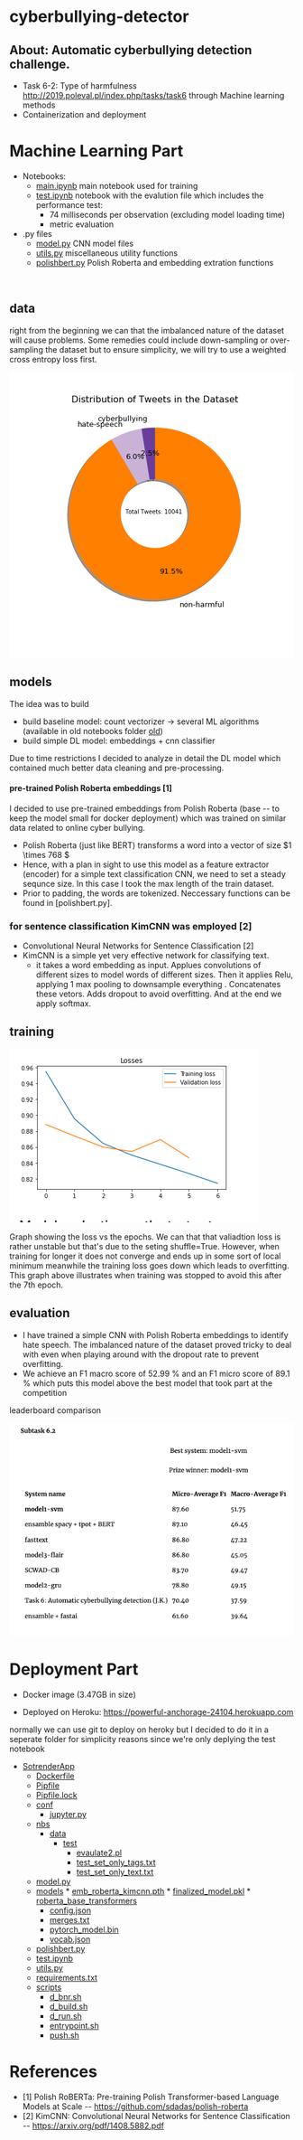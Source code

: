 # cyberbullying-detector

## About: Automatic cyberbullying detection challenge.
* Task 6-2: Type of harmfulness http://2019.poleval.pl/index.php/tasks/task6 through Machine learning methods
* Containerization and deployment

# Machine Learning Part

* Notebooks:
  * [main.ipynb](main.ipynb) main notebook used for training
  * [test.ipynb](test.ipynb) notebook with the evalution file which includes the performance test:
    * 74 milliseconds per observation (excluding model loading time)
    * metric evaluation
* .py files
  * [model.py](model.py) CNN model files
  * [utils.py](utils.py)  miscellaneous utility functions
  * [ polishbert.py](polishbert.py) Polish Roberta and embedding extration functions

​	



## data

right from the beginning we can that the imbalanced nature of the dataset will cause problems. Some remedies could include down-sampling or over-sampling the dataset but to ensure simplicity, we will try to use a weighted cross entropy loss first.

![match](docs/training_data.png)

## models



The idea was to build
* build baseline model: count vectorizer -> several ML algorithms (available in old notebooks folder [old](old))
* build simple DL model: embeddings + cnn classifier

Due to time restrictions I decided to analyze in detail the DL model which contained much better data cleaning and pre-processing.

#### pre-trained Polish Roberta embeddings [1]

I decided to use pre-trained embeddings from Polish Roberta (base -- to keep the model small for docker deployment) which was trained on similar data related to online cyber bullying. 

* Polish Roberta (just like BERT) transforms a word into a vector of size $1 \times 768 $
* Hence, with a plan in sight to use this model as a feature extractor (encoder) for a simple text classification CNN, we need to set a steady sequnce size. In this case I took the max length of the train dataset.
* Prior to padding, the words are tokenized. Neccessary functions can be found in [polishbert.py].



### for sentence classification  KimCNN was employed [2]

* Convolutional Neural Networks for Sentence Classification [2]
* KimCNN is a simple yet very effective network for classifying text. 
    * it takes a word embedding as input. Applues convolutions of different sizes to model words of different sizes. Then it applies Relu, applying 1 max pooling to downsample everything . Concatenates these vetors. Adds dropout to avoid overfitting. And at the end we apply softmax.

## training

![match](docs/losses.png)



Graph showing the loss vs the epochs. We can that that valiadtion loss is rather unstable but that's due to the seting shuffle=True. However, when training for longer it does not converge and ends up in some sort of local minimum meanwhile the training loss goes down which leads to overfitting. This graph above illustrates when training was stopped to avoid this after the 7th epoch.



## evaluation



* I have trained a simple CNN with Polish Roberta embeddings to identify hate speech. The imbalanced nature of the dataset proved tricky to deal with even when playing around with the dropout rate to prevent overfitting.
* We achieve an F1 macro score of 52.99 % and an F1 micro score of 89.1 % which puts this model above the best model that took part at the competition

leaderboard comparison

![match](docs/leaderboard.png)

# Deployment Part
* Docker image (3.47GB in size)

* Deployed on Heroku: https://powerful-anchorage-24104.herokuapp.com 

  

normally we can use git to deploy on heroky but I decided to do it in a seperate folder for simplicity reasons since we're only deplying the test notebook



* [SotrenderApp](SotrenderApp)
    * [Dockerfile](Dockerfile)
    * [Pipfile](Pipfile)
    * [Pipfile.lock](Pipfile.lock)
    * [conf](conf)
         * [jupyter.py](jupyter.py)
    * [nbs](nbs)
         * [data](data)
              * [test](test)
                  * [evaulate2.pl](evaulate2.pl)
                  * [test_set_only_tags.txt](test_set_only_tags.txt)
                  * [test_set_only_text.txt](test_set_only_text.txt)
     * [model.py](model.py)
     * [models](models)
      * [emb_roberta_kimcnn.pth](emb_roberta_kimcnn.pth)
      * [finalized_model.pkl](finalized_model.pkl)
      * [roberta_base_transformers](roberta_base_transformers)
          * [config.json](config.json)
          * [merges.txt](merges.txt)
          * [pytorch_model.bin](pytorch_model.bin)
          * [vocab.json](vocab.json)
     * [polishbert.py](polishbert.py)
     * [test.ipynb](test.ipynb)
     * [utils.py](utils.py)
    * [requirements.txt](requirements.txt)
    * [scripts](scripts)
        * [d_bnr.sh](d_bnr.sh)
        * [d_build.sh](d_build.sh)
        * [d_run.sh](d_run.sh)
        * [entrypoint.sh](entrypoint.sh)
        * [push.sh](push.sh)





# References
* [1] Polish RoBERTa: Pre-training Polish Transformer-based Language Models at Scale -- https://github.com/sdadas/polish-roberta
* [2] KimCNN: Convolutional Neural Networks for Sentence Classification -- https://arxiv.org/pdf/1408.5882.pdf